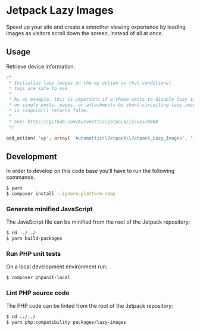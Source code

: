 # Jetpack Lazy Images

Speed up your site and create a smoother viewing experience by loading images as visitors scroll down the screen, instead of all at once.

## Usage

Retrieve device information.

```php
/*
 * Initialize lazy images on the wp action so that conditional
 * tags are safe to use.
 *
 * As an example, this is important if a theme wants to disable lazy images except
 * on single posts, pages, or attachments by short-circuiting lazy images when
 * is_singular() returns false.
 *
 * See: https://github.com/Automattic/jetpack/issues/8888
 */

add_action( 'wp', array( 'Automattic\\Jetpack\\Jetpack_Lazy_Images', 'instance' ) );
```

## Development

In order to develop on this code base you'll have to run the following commands. 
```bash
$ yarn
$ composer install --ignore-platform-reqs
```

### Generate minified JavaScript

The JavaScript file can be minified from the root of the Jetpack repository:

```bash
$ cd ../../
$ yarn build-packages 
```

### Run PHP unit tests

On a local development environment run: 
```bash
$ composer phpunit-local
```

### Lint PHP source code

The PHP code can be linted from the root of the Jetpack repository:
```bash
$ cd ../../
$ yarn php:compatibility packages/lazy-images
```
